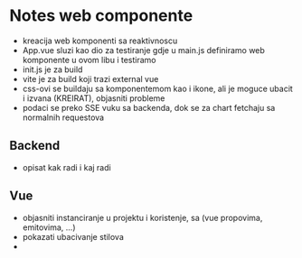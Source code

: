 # Notes web componente

- kreacija web komponenti sa reaktivnoscu
- App.vue sluzi kao dio za testiranje gdje u main.js definiramo web komponente u ovom libu i testiramo
- init.js je za build
- vite je za build koji trazi external vue
- css-ovi se buildaju sa komponentemom kao i ikone, ali je moguce ubacit i izvana (KREIRAT), objasniti probleme
- podaci se preko SSE vuku sa backenda, dok se za chart fetchaju sa normalnih requestova

## Backend

- opisat kak radi i kaj radi

## Vue

- objasniti instanciranje u projektu i koristenje, sa (vue propovima, emitovima, ...)
- pokazati ubacivanje stilova
-
